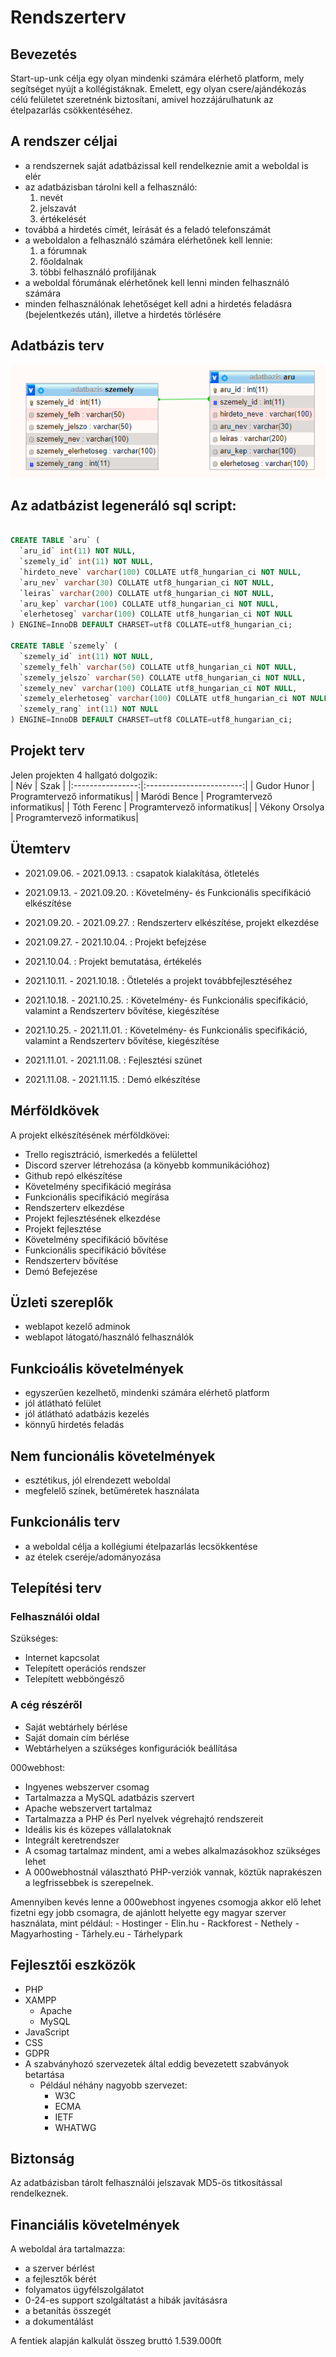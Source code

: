 # Rendszerterv


##  Bevezetés

Start-up-unk célja egy olyan mindenki számára elérhető platform, mely segítséget nyújt
a kollégistáknak. Emelett, egy olyan csere/ajándékozás célú felületet szeretnénk 
biztosítani, amivel hozzájárulhatunk az ételpazarlás csökkentéséhez.


##  A rendszer céljai

- a rendszernek saját adatbázissal kell rendelkeznie amit a weboldal is elér
- az adatbázisban tárolni kell a felhasználó:
    1. nevét
    2. jelszavát
    3. értékelését 
- továbbá a hirdetés címét, leírását és a feladó telefonszámát
- a weboldalon a felhasználó számára elérhetőnek kell lennie:
    1. a fórumnak
    2. főoldalnak
    3. többi felhasználó profiljának
- a weboldal fórumának elérhetőnek kell lenni minden felhasználó számára
- minden felhasználónak lehetőséget kell adni a hirdetés feladásra (bejelentkezés után),
 illetve a hirdetés törlésére
 

##  Adatbázis terv

![adatb](img/adatb.png "Adatbázis")


##  Az adatbázist legeneráló sql script:

```sql

CREATE TABLE `aru` (
  `aru_id` int(11) NOT NULL,
  `szemely_id` int(11) NOT NULL,
  `hirdeto_neve` varchar(100) COLLATE utf8_hungarian_ci NOT NULL,
  `aru_nev` varchar(30) COLLATE utf8_hungarian_ci NOT NULL,
  `leiras` varchar(200) COLLATE utf8_hungarian_ci NOT NULL,
  `aru_kep` varchar(100) COLLATE utf8_hungarian_ci NOT NULL,
  `elerhetoseg` varchar(100) COLLATE utf8_hungarian_ci NOT NULL
) ENGINE=InnoDB DEFAULT CHARSET=utf8 COLLATE=utf8_hungarian_ci;

CREATE TABLE `szemely` (
  `szemely_id` int(11) NOT NULL,
  `szemely_felh` varchar(50) COLLATE utf8_hungarian_ci NOT NULL,
  `szemely_jelszo` varchar(50) COLLATE utf8_hungarian_ci NOT NULL,
  `szemely_nev` varchar(100) COLLATE utf8_hungarian_ci NOT NULL,
  `szemely_elerhetoseg` varchar(100) COLLATE utf8_hungarian_ci NOT NULL,
  `szemely_rang` int(11) NOT NULL
) ENGINE=InnoDB DEFAULT CHARSET=utf8 COLLATE=utf8_hungarian_ci;

```


##  Projekt terv

Jelen projekten 4 hallgató dolgozik:  
| Név             | Szak                  |
|:----------------:|:------------------------:|
| Gudor Hunor     | Programtervező informatikus|
| Maródi Bence    | Programtervező informatikus|
| Tóth Ferenc     | Programtervező informatikus|
| Vékony Orsolya  | Programtervező informatikus|


##  Ütemterv

- 2021.09.06. - 2021.09.13. : csapatok kialakítása, ötletelés

- 2021.09.13. - 2021.09.20. : Követelmény- és Funkcionális specifikáció elkészítése

- 2021.09.20. - 2021.09.27. : Rendszerterv elkészítése, projekt elkezdése

- 2021.09.27. - 2021.10.04. : Projekt befejzése

- 2021.10.04. : Projekt bemutatása, értékelés

- 2021.10.11. - 2021.10.18. : Ötletelés a projekt továbbfejlesztéséhez

- 2021.10.18. - 2021.10.25. : Követelmény- és Funkcionális specifikáció, valamint a Rendszerterv 
bővítése, kiegészítése

- 2021.10.25. - 2021.11.01. : Követelmény- és Funkcionális specifikáció, valamint a Rendszerterv 
bővítése, kiegészítése

- 2021.11.01. - 2021.11.08. : Fejlesztési szünet

- 2021.11.08. - 2021.11.15. : Demó elkészítése


##  Mérföldkövek

A projekt elkészítésének mérföldkövei:
- Trello regisztráció, ismerkedés a felülettel
- Discord szerver létrehozása (a könyebb kommunikációhoz)
- Github repó elkészítése
- Követelmény specifikáció megírása
- Funkcionális specifikáció megírása
- Rendszerterv elkezdése
- Projekt fejlesztésének elkezdése
- Projekt fejlesztése
- Követelmény specifikáció bővítése
- Funkcionális specifikáció bővítése
- Rendszerterv bővítése
- Demó Befejezése


##  Üzleti szereplők

- weblapot kezelő adminok
- weblapot látogató/használó felhasználók


##  Funkcioális követelmények

- egyszerűen kezelhető, mindenki számára elérhető platform
- jól átlátható felület
- jól átlátható adatbázis kezelés
- könnyű hirdetés feladás


##  Nem funcionális követelmények

- esztétikus, jól elrendezett weboldal
- megfelelő színek, betűméretek használata


##  Funkcionális terv

- a weboldal célja a kollégiumi ételpazarlás lecsökkentése
- az ételek cseréje/adományozása

## Telepítési terv

### Felhasználói oldal

Szükséges:

- Internet kapcsolat
- Telepített operációs rendszer
- Telepített webböngésző

### A cég részéről

- Saját webtárhely bérlése
- Saját domain cím bérlése
- Webtárhelyen a szükséges konfigurációk beállítása

000webhost:
- Ingyenes webszerver csomag
- Tartalmazza a MySQL adatbázis szervert
- Apache webszervert tartalmaz
- Tartalmazza a PHP és Perl nyelvek végrehajtó rendszereit
- Ideális kis és közepes vállalatoknak
- Integrált keretrendszer
- A csomag tartalmaz mindent, ami a webes alkalmazásokhoz szükséges lehet
- A 000webhostnál választható PHP-verziók vannak, köztük naprakészen 
a legfrissebbek is szerepelnek.


Amennyiben kevés lenne a 000webhost ingyenes csomogja akkor elő lehet
fizetni egy jobb csomagra, de ajánlott helyette egy magyar szerver használata, 
mint például:
    - Hostinger
    - Elin.hu
    - Rackforest
    - Nethely
    - Magyarhosting
    - Tárhely.eu
    - Tárhelypark


##  Fejlesztői eszközök

- PHP
- XAMPP
    - Apache
    - MySQL
- JavaScript
- CSS
- GDPR
- A szabványhozó szervezetek által eddig bevezetett szabványok betartása
    - Például néhány nagyobb szervezet: 
        - W3C
        - ECMA
        - IETF
        - WHATWG


##  Biztonság

Az adatbázisban tárolt felhasználói jelszavak MD5-ös titkosítással rendelkeznek. 


## Financiális követelmények

A weboldal ára tartalmazza:
- a szerver bérlést
- a fejlesztők bérét
- folyamatos ügyfélszolgálatot
- 0-24-es support szolgáltatást a hibák javításásra
- a betanítás összegét
- a dokumentálást


A fentiek alapján kalkulát összeg bruttó 1.539.000ft

